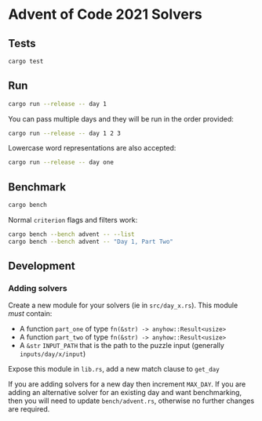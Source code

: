 # Advent of Code 2021 Solvers

## Tests

```bash
cargo test
```

## Run

```bash
cargo run --release -- day 1
```

You can pass multiple days and they will be run in the order provided:
```bash
cargo run --release -- day 1 2 3
```

Lowercase word representations are also accepted:
```bash
cargo run --release -- day one
```

## Benchmark

```bash
cargo bench
```

Normal `criterion` flags and filters work:
```bash
cargo bench --bench advent -- --list
cargo bench --bench advent -- "Day 1, Part Two"
```

## Development

### Adding solvers

Create a new module for your solvers (ie in `src/day_x.rs`). This module *must* contain:

* A function `part_one` of type `fn(&str) -> anyhow::Result<usize>`
* A function `part_two` of type `fn(&str) -> anyhow::Result<usize>`
* A `&str` `INPUT_PATH` that is the path to the puzzle input (generally `inputs/day/x/input`)

Expose this module in `lib.rs`, add a new match clause to `get_day`

If you are adding solvers for a new day then increment `MAX_DAY`. If you are adding an alternative solver for an existing day and want benchmarking, then you will need to update `bench/advent.rs`, otherwise no further changes are required.
